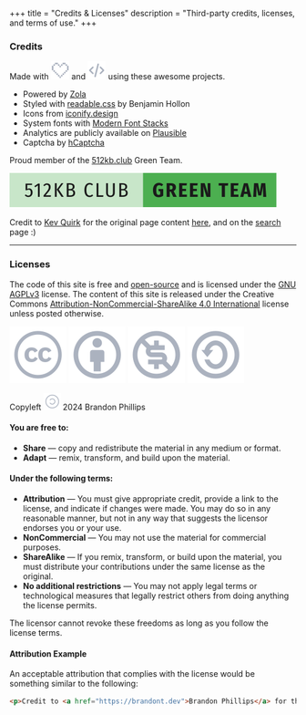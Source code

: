 +++
title = "Credits & Licenses"
description = "Third-party credits, licenses, and terms of use."
+++
### Credits
Made with ![Heart](heart.svg) and ![Code](code.svg) using these awesome projects.  
- Powered by [Zola](https://getzola.org)
- Styled with [readable.css](https://readable-css.freedomtowrite.org/) by Benjamin Hollon
- Icons from [iconify.design](https://iconify.design/)
- System fonts with [Modern Font Stacks](https://github.com/system-fonts/modern-font-stacks)
- Analytics are publicly available on [Plausible](https://plausible.io/brandont.dev)
- Captcha by [hCaptcha](https://www.hcaptcha.com/)

Proud member of the [512kb.club](https://512kb.club) Green Team.

![a proud member of the green team of the 512KB club](green-team.svg)

Credit to [Kev Quirk](https://kevquirk.com/) for the original page content [here](https://kevquirk.com/privacy), and on the [search](https://kevquirk.com/search) page :)

---
### Licenses
The code of this site is free and [open-source](https://codeberg.org/btp/brandont.dev) and is licensed under the [GNU AGPLv3](https://www.gnu.org/licenses/agpl-3.0.en.html) license.
The content of this site is released under the Creative Commons [Attribution-NonCommercial-ShareAlike 4.0 International](https://creativecommons.org/licenses/by-nc-sa/4.0) license unless posted otherwise.

![Creative Commons](creative-commons-line.svg)
![Attribution](attribution-outline.svg)
![Non Commercial](creative-commons-noncommercial-us.svg)
![Share Alike](creative-commons-sharealike.svg)

Copyleft ![Copyleft](copyleft-light.svg) 2024 Brandon Phillips

#### You are free to:
- **Share** — copy and redistribute the material in any medium or format.
- **Adapt** — remix, transform, and build upon the material.
#### Under the following terms:
- **Attribution** — You must give appropriate credit, provide a link to the license, and indicate if changes were made. You may do so in any reasonable manner, but not in any way that suggests the licensor endorses you or your use.
- **NonCommercial** — You may not use the material for commercial purposes.
- **ShareAlike** — If you remix, transform, or build upon the material, you must distribute your contributions under the same license as the original.
- **No additional restrictions** — You may not apply legal terms or technological measures that legally restrict others from doing anything the license permits.

The licensor cannot revoke these freedoms as long as you follow the license terms.

#### Attribution Example
An acceptable attribution that complies with the license would be something similar to the following:
```html
<p>Credit to <a href="https://brandont.dev">Brandon Phillips</a> for the original work.</p>
```
